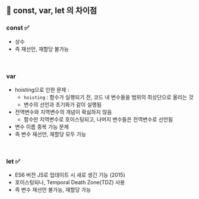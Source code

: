 ## 📍 const, var, let 의 차이점

### const ✅
- 상수
- 즉 재선언, 재할당 불가능


<br>

### var
- hoisting으로 인한 문제 : 
    - `hoisting` : 함수가 실행되기 전, 코드 내 변수들을 범위의 최상단으로 올리는 것
    - 변수의 선언과 초기화가 같이 실행됨
- 전역변수와 지역변수의 개념이 확싫하지 않음
    - 함수만 지역변수로 호이스팅되고, 나머지 변수들은 전역변수로 선언됨
- 변수 이름 중복 가능 문제
- 즉 변수 재선언, 재할당 모두 가능

<br>

### let ✅
- ES6 버전 JS로 업데이트 시 새로 생긴 기능 (2015)
- 호이스팅되나, Temporal Death Zone(TDZ) 사용
- 즉 변수 재선언 불가능, 재할당 가능


